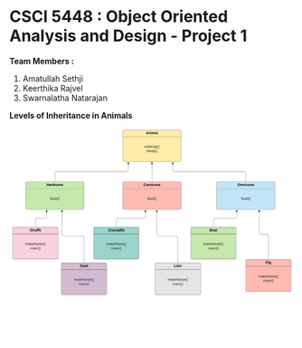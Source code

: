 # CSCI 5448 : Object Oriented Analysis and Design - Project 1
**Team  Members :** 
1. Amatullah Sethji
2. Keerthika Rajvel
3. Swarnalatha Natarajan

**Levels of Inheritance in Animals**
![Test Image 1](Animals.jpeg)

